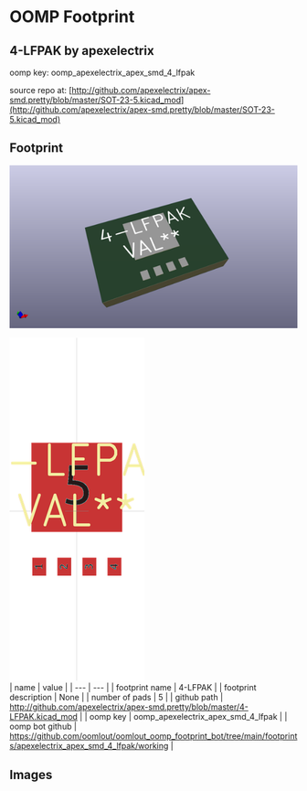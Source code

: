 # OOMP Footprint  
## 4-LFPAK  by apexelectrix  
  
oomp key: oomp_apexelectrix_apex_smd_4_lfpak  
  
source repo at: [http://github.com/apexelectrix/apex-smd.pretty/blob/master/SOT-23-5.kicad_mod](http://github.com/apexelectrix/apex-smd.pretty/blob/master/SOT-23-5.kicad_mod)  
## Footprint  
  
[![working_kicad_pcb_3d.png](working_kicad_pcb_3d_600.png)](working_kicad_pcb_3d.png)  
  
[![working.png](working_600.png)](working.png)  
| name | value | 
| --- | --- | 
| footprint name | 4-LFPAK | 
| footprint description | None | 
| number of pads | 5 | 
| github path | http://github.com/apexelectrix/apex-smd.pretty/blob/master/4-LFPAK.kicad_mod | 
| oomp key | oomp_apexelectrix_apex_smd_4_lfpak | 
| oomp bot github | https://github.com/oomlout/oomlout_oomp_footprint_bot/tree/main/footprints/apexelectrix_apex_smd_4_lfpak/working | 
## Images  
